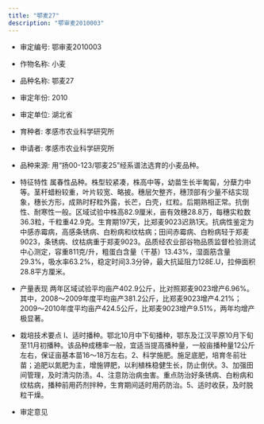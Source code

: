 ```yaml
---
title: "鄂麦27"
description: "鄂审麦2010003"
---
```

* 审定编号:  鄂审麦2010003

*  作物名称:  小麦

*  品种名称:  鄂麦27

*  审定年份:  2010

*  审定单位:  湖北省

* 育种者:  孝感市农业科学研究所

*  申请者:  孝感市农业科学研究所

*  品种来源:  用“扬00-123/鄂麦25”经系谱法选育的小麦品种。

*  特征特性
属春性品种。株型较紧凑，株高中等，幼苗生长半匍匐，分蘖力中等。茎秆蜡粉较重，叶片较宽、略披。穗层欠整齐，穗顶部有少量不结实现象，穗长方形，成熟时籽粒外露，长芒，白壳，红粒。后期熟相正常。抗倒性、耐寒性一般。区域试验中株高82.9厘米，亩有效穗28.8万，每穗实粒数36.3粒，千粒重42.9克。生育期197天，比郑麦9023迟熟1天。抗病性鉴定为中感赤霉病，高感条锈病、白粉病和纹枯病；田间赤霉病、白粉病轻于郑麦9023，条锈病、纹枯病重于郑麦9023。品质经农业部谷物品质监督检验测试中心测定，容重811克/升，粗蛋白含量（干基）13.43%，湿面筋含量29.3%，吸水率63.2%，稳定时间3.3分钟，最大抗延阻力128E.U，拉伸面积28.8平方厘米。

*  产量表现
两年区域试验平均亩产402.9公斤，比对照郑麦9023增产6.96%。其中，2008～2009年度平均亩产381.2公斤，比郑麦9023增产4.21%；2009～2010年度平均亩产424.5公斤，比郑麦9023增产9.51%，两年均增产极显著。

*  栽培技术要点
l、适时播种。鄂北10月中下旬播种，鄂东及江汉平原10月下旬至11月初播种。该品种成穗率一般，宜适当提高播种量，一般亩播种量12公斤左右，保证亩基本苗16～18万左右。2、科学施肥。施足底肥，培育冬前壮苗；追肥以氮肥为主，增施钾肥，以利植株稳健生长，防止倒伏。3、加强田间管理，及时清沟防渍。4、注意防治病虫害。重点防治好条锈病、白粉病和纹枯病，播种前用药剂拌种，生育期间适时用药防治。5、适时收获，及时脱粒干燥。

*  审定意见

